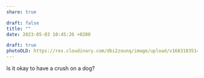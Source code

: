 ```yaml
---
share: true

draft: false
title: ""
date: 2023-05-03 10:45:26 +0200

draft: true
photoOLD: https://res.cloudinary.com/dbi2zounq/image/upload/v1683103514/xbyuosimltk5nedl61ww.jpg
---
```


Is it okay to have a crush on a dog?
